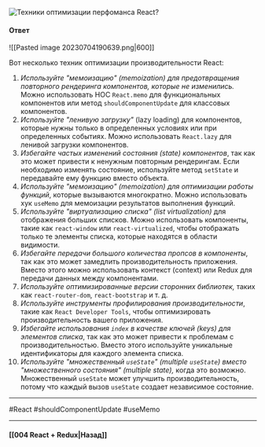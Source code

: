 ![Техники оптимизации перфоманса React?](https://youtu.be/__neFkxAO9s?t=606)

#### Ответ

![[Pasted image 20230704190639.png|600]]

Вот несколько техник оптимизации производительности React:

1. *Используйте "мемоизацию" (memoization) для предотвращения повторного рендеринга компонентов, которые не изменились.* Можно использовать HOC `React.memo` для функциональных компонентов или метод `shouldComponentUpdate` для классовых компонентов.
2. *Используйте "ленивую загрузку"* (lazy loading) для компонентов, которые нужны только в определенных условиях или при определенных событиях. Можно использовать `React.lazy` для ленивой загрузки компонентов.
3. *Избегайте частых изменений состояния (state) компонентов*, так как это может привести к ненужным повторным рендерингам. Если необходимо изменять состояние, используйте метод `setState` и передавайте ему функцию вместо объекта.
4. *Используйте "мемоизацию" (memoization) для оптимизации работы функций*, которые вызываются многократно. Можно использовать хук `useMemo` для мемоизации результатов выполнения функций.
5. *Используйте "виртуализацию списка" (list virtualization)* для отображения больших списков. Можно использовать компоненты, такие как `react-window` или `react-virtualized`, чтобы отображать только те элементы списка, которые находятся в области видимости.
6. *Избегайте передачи большого количества пропсов в компоненты*, так как это может замедлить производительность приложения. Вместо этого можно использовать контекст (context) или Redux для передачи данных между компонентами.
7. *Используйте оптимизированные версии сторонних библиотек,* таких как `react-router-dom`, `react-bootstrap` и т. д.
8. *Используйте инструменты профилирования производительности*, такие как `React Developer Tools`, чтобы оптимизировать производительность вашего приложения.
9. *Избегайте использования `index` в качестве ключей (keys) для элементов списка*, так как это может привести к проблемам с производительностью. Вместо этого используйте уникальные идентификаторы для каждого элемента списка.
10. *Используйте "множественный `useState`" (multiple `useState`) вместо "множественного состояния" (multiple state),* когда это возможно. Множественный `useState` может улучшить производительность, потому что каждый вызов `useState` создает независимое состояние.

____
#React #shouldComponentUpdate #useMemo 

____

#### [[004 React + Redux|Назад]]